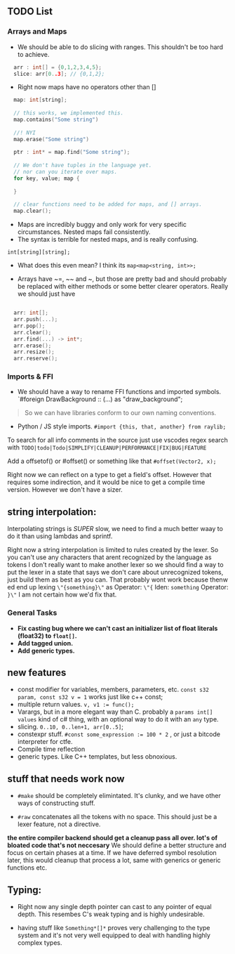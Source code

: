 ## TODO List

### Arrays and Maps

- We should be able to do slicing with ranges.
  This shouldn't be too hard to achieve.
  
```cpp
  arr : int[] = {0,1,2,3,4,5};
  slice: arr[0..3]; // {0,1,2};
```

- Right now maps have no operators other than []

```cpp
  map: int[string];
  
  // this works, we implemented this.
  map.contains("Some string")
  
  //! NYI
  map.erase("Some string")
  
  ptr : int* = map.find("Some string");
  
  // We don't have tuples in the language yet.
  // nor can you iterate over maps.
  for key, value; map {
    
  }
  
  // clear functions need to be added for maps, and [] arrays.
  map.clear();
```


- Maps are incredibly buggy and only work for very specific circumstances. Nested maps fail consistently.
- The syntax is terrible for nested maps, and is really confusing.

`int[string][string];` 
- What does this even mean? I think its `map<map<string, int>>;`

- Arrays have ~=, ~~ and ~, but those are pretty bad and should probably be replaced with either methods or some better clearer operators. Really we should just have 

```cpp

  arr: int[];
  arr.push(...);
  arr.pop();
  arr.clear();
  arr.find(...) -> int*;
  arr.erase();
  arr.resize();
  arr.reserve();
```

### Imports & FFI
- We should have a way to rename FFI functions and imported symbols.
`#foreign DrawBackground :: (...) as "draw_background";

> So we can have libraries conform to our own naming conventions.

- Python / JS style imports.
`#import {this, that, another} from raylib;`


To search for all info comments in the source just use vscodes regex search with
`TODO|todo|Todo|SIMPLIFY|CLEANUP|PERFORMANCE|FIX|BUG|FEATURE`

Add a offsetof() or #offset() or something like that
`#offset(Vector2, x);`

Right now we can reflect on a type to get a field's offset.
However that requires some indirection, and it would be nice to get a compile time version. However we don't have a sizer.

## string interpolation: 
 Interpolating strings is *SUPER* slow, we need to find a much better waay to do it than using lambdas and sprintf.

 Right now a string interpolation is limited to rules created by the lexer. So you can't use any characters that arent recognized by the language as tokens
 I don't really want to make another lexer so we should find a way to put the lexer in a state that says we don't care about unrecognized tokens, just build them as best as you can. That probably wont work because thenw ed end up lexing `\"{something}\"` as 
  Operator: `\"{`
  Iden: `something`
  Operator: `}\"`
 I am not certain how we'd fix that.


### General Tasks
- **Fix casting bug where we can't cast an initializer list of float literals (float32) to `float[]`.**
- **Add tagged union.**
- **Add generic types.**

## new features
  - const modifier for variables, members, parameters, etc. `const s32 param, const s32 v = 1` works just like c++ const;
  - multiple return values. `v, v1 := func();`
  - Varargs, but in a more elegant way than C. probably a `params int[] values` kind of c# thing, with an optional way to do it with an `any` type.
  - slicing. `0..10, 0..len+1, arr[0..5]`;
  - constexpr stuff. `#const some_expression := 100 * 2` , or just a bitcode interpreter for ctfe.
  - Compile time reflection
  - generic types. Like C++ templates, but less obnoxious.
  
## stuff that needs work now
- `#make` should be completely elimintated. It's clunky, and we have other ways of constructing stuff.

- `#raw` concatenates all the tokens with no space. This should just be a lexer feature, not a directive.

**the entire compiler backend should get a cleanup pass all over. lot's of bloated code that's not neccesary**
  We should define a better structure and focus on certain phases at a time. If we have deferred symbol resolution later,
  this would cleanup that process a lot, same with generics or generic functions etc.
  
## Typing:
- Right now any single depth pointer can cast to any pointer of equal depth. This resembes C's weak typing and is highly undesirable.

- having stuff like `Something*[]*` proves very challenging to the type system and it's not very well equipped to deal with handling highly complex types.



